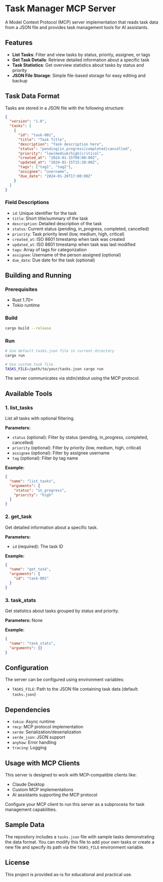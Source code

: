 # Task Manager MCP Server

A Model Context Protocol (MCP) server implementation that reads task data from a JSON file and provides task management tools for AI assistants.

## Features

- **List Tasks**: Filter and view tasks by status, priority, assignee, or tags
- **Get Task Details**: Retrieve detailed information about a specific task
- **Task Statistics**: Get overview statistics about tasks by status and priority
- **JSON File Storage**: Simple file-based storage for easy editing and backup

## Task Data Format

Tasks are stored in a JSON file with the following structure:

```json
{
  "version": "1.0",
  "tasks": [
    {
      "id": "task-001",
      "title": "Task Title",
      "description": "Task description here",
      "status": "pending|in_progress|completed|cancelled",
      "priority": "low|medium|high|critical",
      "created_at": "2024-01-15T09:00:00Z",
      "updated_at": "2024-01-15T15:30:00Z",
      "tags": ["tag1", "tag2"],
      "assignee": "username",
      "due_date": "2024-01-20T17:00:00Z"
    }
  ]
}
```

### Field Descriptions

- `id`: Unique identifier for the task
- `title`: Short title/summary of the task
- `description`: Detailed description of the task
- `status`: Current status (pending, in_progress, completed, cancelled)
- `priority`: Task priority level (low, medium, high, critical)
- `created_at`: ISO 8601 timestamp when task was created
- `updated_at`: ISO 8601 timestamp when task was last modified
- `tags`: Array of tags for categorization
- `assignee`: Username of the person assigned (optional)
- `due_date`: Due date for the task (optional)

## Building and Running

### Prerequisites

- Rust 1.70+
- Tokio runtime

### Build

```bash
cargo build --release
```

### Run

```bash
# Use default tasks.json file in current directory
cargo run

# Use custom task file
TASKS_FILE=/path/to/your/tasks.json cargo run
```

The server communicates via stdin/stdout using the MCP protocol.

## Available Tools

### 1. list_tasks

List all tasks with optional filtering.

**Parameters:**
- `status` (optional): Filter by status (pending, in_progress, completed, cancelled)
- `priority` (optional): Filter by priority (low, medium, high, critical)  
- `assignee` (optional): Filter by assignee username
- `tag` (optional): Filter by tag name

**Example:**
```json
{
  "name": "list_tasks",
  "arguments": {
    "status": "in_progress",
    "priority": "high"
  }
}
```

### 2. get_task

Get detailed information about a specific task.

**Parameters:**
- `id` (required): The task ID

**Example:**
```json
{
  "name": "get_task", 
  "arguments": {
    "id": "task-001"
  }
}
```

### 3. task_stats

Get statistics about tasks grouped by status and priority.

**Parameters:** None

**Example:**
```json
{
  "name": "task_stats",
  "arguments": {}
}
```

## Configuration

The server can be configured using environment variables:

- `TASKS_FILE`: Path to the JSON file containing task data (default: `tasks.json`)

## Dependencies

- `tokio`: Async runtime
- `rmcp`: MCP protocol implementation
- `serde`: Serialization/deserialization
- `serde_json`: JSON support
- `anyhow`: Error handling
- `tracing`: Logging

## Usage with MCP Clients

This server is designed to work with MCP-compatible clients like:

- Claude Desktop
- Custom MCP implementations
- AI assistants supporting the MCP protocol

Configure your MCP client to run this server as a subprocess for task management capabilities.

## Sample Data

The repository includes a `tasks.json` file with sample tasks demonstrating the data format. You can modify this file to add your own tasks or create a new file and specify its path via the `TASKS_FILE` environment variable.

## License

This project is provided as-is for educational and practical use.
